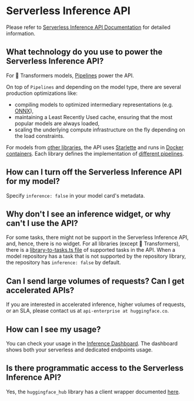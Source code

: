 # Serverless Inference API

Please refer to [Serverless Inference API Documentation](https://huggingface.co/docs/inference-providers) for detailed information.


## What technology do you use to power the Serverless Inference API?

For 🤗 Transformers models, [Pipelines](https://huggingface.co/docs/transformers/main_classes/pipelines) power the API.

On top of `Pipelines` and depending on the model type, there are several production optimizations like:
- compiling models to optimized intermediary representations (e.g. [ONNX](https://medium.com/microsoftazure/accelerate-your-nlp-pipelines-using-hugging-face-transformers-and-onnx-runtime-2443578f4333)),
- maintaining a Least Recently Used cache, ensuring that the most popular models are always loaded,
- scaling the underlying compute infrastructure on the fly depending on the load constraints.

For models from [other libraries](./models-libraries), the API uses [Starlette](https://www.starlette.io) and runs in [Docker containers](https://github.com/huggingface/api-inference-community/tree/main/docker_images). Each library defines the implementation of [different pipelines](https://github.com/huggingface/api-inference-community/tree/main/docker_images/sentence_transformers/app/pipelines).

## How can I turn off the Serverless Inference API for my model?

Specify `inference: false` in your model card's metadata.

## Why don't I see an inference widget, or why can't I use the API?

For some tasks, there might not be support in the Serverless Inference API, and, hence, there is no widget.
For all libraries (except 🤗 Transformers), there is a [library-to-tasks.ts file](https://github.com/huggingface/huggingface.js/blob/main/packages/tasks/src/library-to-tasks.ts) of supported tasks in the API. When a model repository has a task that is not supported by the repository library, the repository has `inference: false` by default.

## Can I send large volumes of requests? Can I get accelerated APIs?

If you are interested in accelerated inference, higher volumes of requests, or an SLA, please contact us at `api-enterprise at huggingface.co`.

## How can I see my usage?

You can check your usage in the [Inference Dashboard](https://ui.endpoints.huggingface.co/endpoints). The dashboard shows both your serverless and dedicated endpoints usage.

## Is there programmatic access to the Serverless Inference API?

Yes, the `huggingface_hub` library has a client wrapper documented [here](https://huggingface.co/docs/huggingface_hub/how-to-inference).
